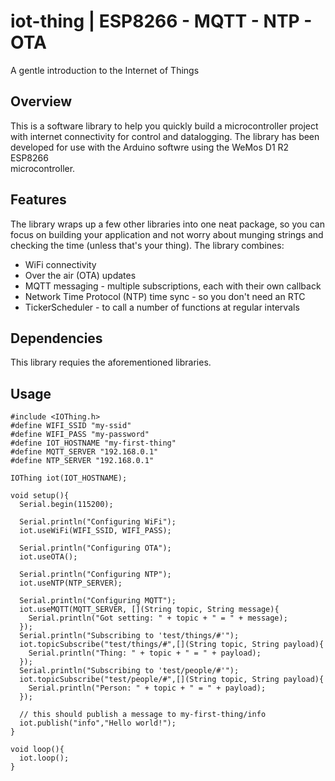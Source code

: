 # iot-thing | ESP8266 - MQTT - NTP - OTA
A gentle introduction to the Internet of Things

## Overview
This is a software library to help you quickly build a microcontroller
project with internet connectivity for control and datalogging. The library has
been developed for use with the Arduino softwre using the WeMos D1 R2 ESP8266  
microcontroller.

## Features
The library wraps up a few other libraries into one neat package, so you can
focus on building your application and not worry about munging strings and
checking the time (unless that's your thing). The library combines:
* WiFi connectivity
* Over the air (OTA) updates
* MQTT messaging - multiple subscriptions, each with their own callback
* Network Time Protocol (NTP) time sync - so you don't need an RTC
* TickerScheduler - to call a number of functions at regular intervals

## Dependencies
This library requies the aforementioned libraries.

## Usage

~~~~
#include <IOThing.h>
#define WIFI_SSID "my-ssid"
#define WIFI_PASS "my-password"
#define IOT_HOSTNAME "my-first-thing"
#define MQTT_SERVER "192.168.0.1"
#define NTP_SERVER "192.168.0.1"

IOThing iot(IOT_HOSTNAME);

void setup(){
  Serial.begin(115200);

  Serial.println("Configuring WiFi");
  iot.useWiFi(WIFI_SSID, WIFI_PASS);

  Serial.println("Configuring OTA");
  iot.useOTA();

  Serial.println("Configuring NTP");
  iot.useNTP(NTP_SERVER);

  Serial.println("Configuring MQTT");
  iot.useMQTT(MQTT_SERVER, [](String topic, String message){
    Serial.println("Got setting: " + topic + " = " + message);
  });
  Serial.println("Subscribing to 'test/things/#'");
  iot.topicSubscribe("test/things/#",[](String topic, String payload){
    Serial.println("Thing: " + topic + " = " + payload);
  });
  Serial.println("Subscribing to 'test/people/#'");
  iot.topicSubscribe("test/people/#",[](String topic, String payload){
    Serial.println("Person: " + topic + " = " + payload);
  });

  // this should publish a message to my-first-thing/info
  iot.publish("info","Hello world!");
}

void loop(){
  iot.loop();
}

~~~~
